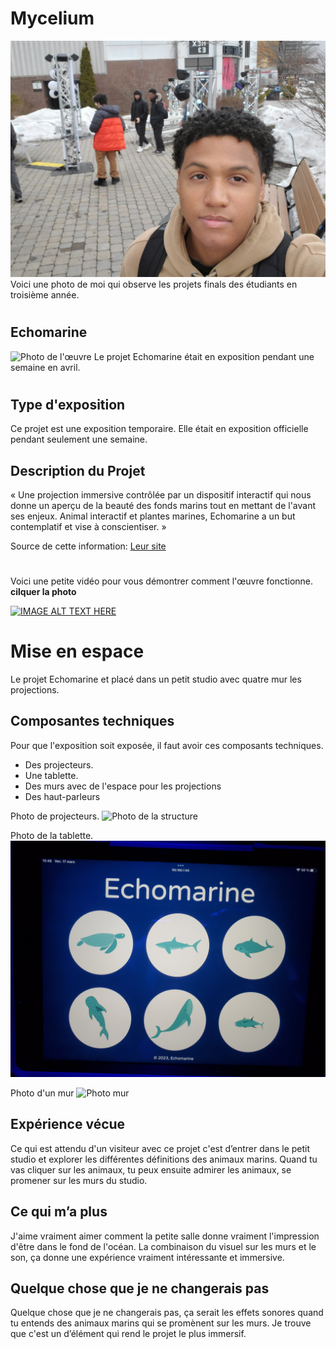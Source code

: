 # Mycelium
![affiche de BIAN](medias/moi_visite_exposition.jpg)
Voici une photo de moi qui observe les projets finals des étudiants en troisième année.
#
## Echomarine
![Photo de l'œuvre](medias/mur_2.jpg)
Le projet Echomarine était en exposition pendant une semaine en avril.
#
## Type d'exposition
Ce projet est une exposition temporaire. Elle était en exposition officielle pendant seulement une semaine.

## Description du Projet
« Une projection immersive contrôlée par un dispositif interactif qui nous donne un aperçu de la beauté des fonds marins tout en mettant de l'avant ses enjeux. Animal interactif et plantes marines, Echomarine a un but contemplatif et vise à conscientiser. »

Source de cette information: [Leur site](https://tim-montmorency.com/2023/projets/Echomarine/docs/web/index.html)
#
Voici une petite vidéo pour vous démontrer comment l'œuvre fonctionne. **cilquer la photo**

[![IMAGE ALT TEXT HERE](medias/mur_1.jpg)](https://youtu.be/t1110mwZ6Ss)


# Mise en espace
Le projet Echomarine et placé dans un petit studio avec quatre mur les projections.

## Composantes techniques
Pour que l'exposition soit exposée, il faut avoir ces composants techniques.
* Des projecteurs.
* Une tablette.
* Des murs avec de l'espace pour les projections
* Des haut-parleurs

Photo de projecteurs.
![Photo de la structure](medias/projecteur.jpg)

Photo de la tablette.
![Photo tablette](medias/tablette.jpg)

Photo d'un mur
![Photo mur](medias/mur_2.jpg)


## Expérience vécue
Ce qui est attendu d'un visiteur avec ce projet c'est d’entrer dans le petit studio et explorer les différentes définitions des animaux marins. Quand tu vas cliquer sur les animaux, tu peux ensuite admirer les animaux, se promener sur les murs du studio.


## Ce qui m’a plus
J'aime vraiment aimer comment la petite salle donne vraiment l'impression d'être dans le fond de l'océan. La combinaison du visuel sur les murs et le son, ça donne une expérience vraiment intéressante et immersive.

## Quelque chose que je ne changerais pas
Quelque chose que je ne changerais pas, ça serait les effets sonores quand tu entends des animaux marins qui se promènent sur les murs. Je trouve que c'est un d’élément qui rend le projet le plus immersif.

